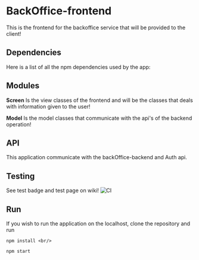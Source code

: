 # BackOffice-frontend
This is the frontend for the backoffice service that will be provided to the client!


## Dependencies
Here is a list of all the npm dependencies used by the app:

## Modules
**Screen** Is the view classes of the frontend and will be the classes that deals with information given to the user!

**Model** Is the model classes that communicate with the api's of the backend operation!

## API
This application communicate with the backOffice-backend and Auth api.

## Testing
See test badge and test page on wiki!
![CI](https://github.com/Projektgrupp17/BackOffice-frontend/workflows/CI/badge.svg?branch=master)

## Run
If you wish to run the application on the localhost, clone the repository and run 

```
npm install <br/>
  
npm start
```
